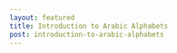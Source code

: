 ```yaml
---
layout: featured
title: Introduction to Arabic Alphabets
post: introduction-to-arabic-alphabets
---
```

